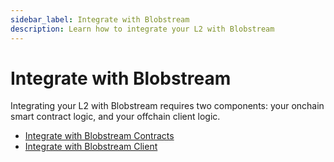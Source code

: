 ```yaml
---
sidebar_label: Integrate with Blobstream
description: Learn how to integrate your L2 with Blobstream
---
```


# Integrate with Blobstream

Integrating your L2 with Blobstream requires two components: your onchain smart contract logic, and your offchain client logic.

- [Integrate with Blobstream Contracts](../../developers/blobstream-contracts/)
- [Integrate with Blobstream Client](../../developers/blobstream-offchain/)
